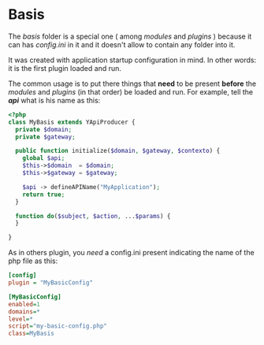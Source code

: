 # Basis

The *basis* folder is a special one ( among *modules* and *plugins* ) because it can has *config.ini* in it and it doesn't allow to contain any folder into it.

It was created with application startup configuration in mind. In other words: it is the first plugin loaded and run.

The common usage is to put there things that **need** to be present **before** the *modules* and *plugins* (in that order) be loaded and run. For example, tell the ***api*** what is his name as this:

```php
<?php
class MyBasis extends YApiProducer {
  private $domain;
  private $gateway;

  public function initialize($domain, $gateway, $contexto) {
    global $api;
    $this->$domain  = $domain;
    $this->$gateway = $gateway;

    $api -> defineAPIName("MyApplication");
    return true;
  }

  function do($subject, $action, ...$params) {
  }

}
```

As in others plugin, you *need* a config.ini present indicating the name of the php file as this:

```ini
[config]
plugin = "MyBasicConfig"

[MyBasicConfig]
enabled=1
domains=*
level=*
script="my-basic-config.php"
class=MyBasis
```

